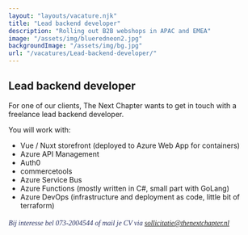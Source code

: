 ```yaml
---
layout: "layouts/vacature.njk"
title: "Lead backend developer"
description: "Rolling out B2B webshops in APAC and EMEA"
image: "/assets/img/blueredneon2.jpg"
backgroundImage: "/assets/img/bg.jpg"
url: "/vacatures/Lead-backend-developer/"
---
```


## Lead backend developer

For one of our clients, The Next Chapter wants to get in touch with a freelance lead backend developer.

You will work with:

* Vue / Nuxt storefront (deployed to Azure Web App for containers)
* Azure API Management
* Auth0
* commercetools
* Azure Service Bus
* Azure Functions (mostly written in C#, small part with GoLang)
* Azure DevOps (infrastructure and deployment as code, little bit of terraform)

###### <span style="color:#2d3666; font-family:PT Sans"> Bij interesse bel 073-2004544 of mail je CV via <a style="color:#2d3666;" href="mailto:sollicitatie@thenextchapter.nl">sollicitatie@thenextchapter.nl</a></span>
